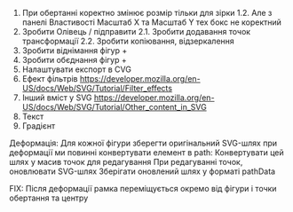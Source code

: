 1. При обертанні коректно змінює розмір тільки для зірки
1.2. Але з панелі Властивості Масштаб Х та Масштаб Y тех бокс не коректний
2. Зробити Олівець / підправити
2.1. Зробити додавання точок трансформації
2.2. Зробити копіювання, відзеркалення
3. Зробити віднімання фігур +
4. Зробити обєднання фігур +
5. Налаштувати експорт в CVG
6. Ефект фільтрів https://developer.mozilla.org/en-US/docs/Web/SVG/Tutorial/Filter_effects
7. Інший вміст у SVG https://developer.mozilla.org/en-US/docs/Web/SVG/Tutorial/Other_content_in_SVG
8. Текст
9. Градієнт


Деформація:
Для кожної фігури зберегти оригінальний SVG-шлях
при деформації ми повинні конвертувати елемент в path:
Конвертувати цей шлях у масив точок для редагування
При редагуванні точок, оновлювати SVG-шлях
Зберігати оновлений шлях у форматі pathData


FIX:
Після деформації рамка переміщується окремо від фігури і точки обертання та центру